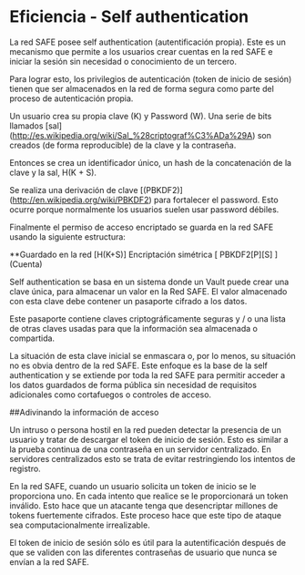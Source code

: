 # Eficiencia - Self authentication

La red SAFE posee self authentication (autentificación propia). Este es un mecanismo que permite a los usuarios crear cuentas en la red SAFE e iniciar la sesión sin necesidad o conocimiento de un tercero.

Para lograr esto, los privilegios de autenticación (token de inicio de sesión) tienen que ser almacenados en la red de forma segura como parte del proceso de autenticación propia.

Un usuario crea su propia clave (K) y Password (W). Una serie de bits llamados [sal] (http://es.wikipedia.org/wiki/Sal_%28criptograf%C3%ADa%29A) son creados (de forma reproducible) de la clave y la contraseña.

Entonces se crea un identificador único, un hash de la concatenación de la clave y la sal, H(K + S).

Se realiza una derivación de clave [(PBKDF2)] (http://en.wikipedia.org/wiki/PBKDF2) para fortalecer el password. Esto ocurre porque normalmente los usuarios suelen usar password débiles.

Finalmente el permiso de acceso encriptado se guarda en la red SAFE usando la siguiente estructura:

**Guardado en la red [H(K+S)] Encriptación simétrica [ PBKDF2[P][S] ] (Cuenta)

Self authentication se basa en un sistema donde un Vault puede crear una clave única, para almacenar un valor en la Red SAFE. El valor almacenado con esta clave debe contener un pasaporte cifrado a los datos.

Este pasaporte contiene claves criptográficamente seguras y / o una lista de otras claves usadas para que la información sea almacenada o compartida.

La situación de esta clave inicial se enmascara o, por lo menos, su situación no es obvia dentro de la red SAFE. Este enfoque es la base de la self authentication y se extiende por toda la red SAFE para permitir acceder a los datos guardados de forma pública sin necesidad de requisitos adicionales como cortafuegos o controles de acceso.

##Adivinando la información de acceso

Un intruso o persona hostil en la red pueden detectar la presencia de un usuario y tratar de descargar el token de inicio de sesión. Esto es similar a la prueba continua de una contraseña en un servidor centralizado. En servidores centralizados esto se trata de evitar restringiendo los intentos de registro.

En la red SAFE, cuando un usuario solicita un token de inicio se le proporciona uno. En cada intento que realice se le proporcionará un token inválido. Esto hace que un atacante tenga que desencriptar millones de tokens fuertemente cifrados. Este proceso hace que este tipo de ataque sea computacionalmente irrealizable.

El token de inicio de sesión sólo es útil para la autentificación después de que se validen con las diferentes contraseñas de usuario que nunca se envían a la red SAFE.

